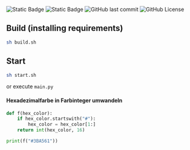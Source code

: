 ![Static Badge](https://img.shields.io/badge/Discord%20Bot-Type?label=Type&labelColor=282c2c&color=F0B132) ![Static Badge](https://img.shields.io/badge/discord.py-Framework?label=Framework&labelColor=282c2c&color=00A8FC) ![GitHub last commit](https://img.shields.io/github/last-commit/Annhilati/fragment?logo=github&label=Latest%20Development&labelColor=282c2c&color=248046) ![GitHub License](https://img.shields.io/github/license/Annhilati/fragment?label=License&labelColor=282c2c)
## Build (installing requirements)
```sh
sh build.sh
```

## Start
```sh
sh start.sh
```
or execute `main.py`

#### Hexadezimalfarbe in Farbinteger umwandeln
```py
def f(hex_color):
    if hex_color.startswith("#"):
        hex_color = hex_color[1:]
    return int(hex_color, 16)

print(f("#3BA561"))

```
